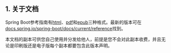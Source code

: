 ## 1. 关于文档

Spring Boot参考指南有[html](https://docs.spring.io/spring-boot/docs/1.5.7.RELEASE/reference/html)、[pdf](https://docs.spring.io/spring-boot/docs/1.5.7.RELEASE/reference/pdf/spring-boot-reference.pdf)和[epub](https://docs.spring.io/spring-boot/docs/1.5.7.RELEASE/reference/epub/spring-boot-reference.epub)三种格式。最新的版本可在[docs.spring.io/spring-boot/docs/current/reference](https://docs.spring.io/spring-boot/docs/current/reference)找到。

本文档的副本可供您自己使用并分发给他人，前提是您不会对此副本收费，并且无论是印刷版还是电子版每个副本都要包含此版本声明。
